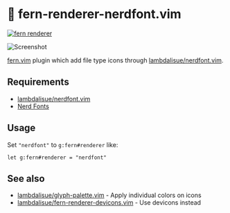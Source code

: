 # 🌿 fern-renderer-nerdfont.vim

[![fern renderer](https://img.shields.io/badge/🌿%20fern-plugin-yellowgreen)](https://github.com/lambdalisue/fern.vim)

![Screenshot](https://user-images.githubusercontent.com/546312/92318275-83115f80-efbe-11ea-854e-78fe22ce2a35.png)

[fern.vim](https://github.com/lambdalisue/fern.vim) plugin which add file type icons through [lambdalisue/nerdfont.vim](https://github.com/lambdalisue/nerdfont.vim).

## Requirements

- [lambdalisue/nerdfont.vim](https://github.com/lambdalisue/nerdfont.vim)
- [Nerd Fonts](https://www.nerdfonts.com/)

## Usage

Set `"nerdfont"` to `g:fern#renderer` like:

```vim
let g:fern#renderer = "nerdfont"
```

## See also

- [lambdalisue/glyph-palette.vim](https://github.com/lambdalisue/glyph-palette.vim) - Apply individual colors on icons
- [lambdalisue/fern-renderer-devicons.vim](https://github.com/lambdalisue/fern-renderer-devicons.vim) - Use devicons instead
